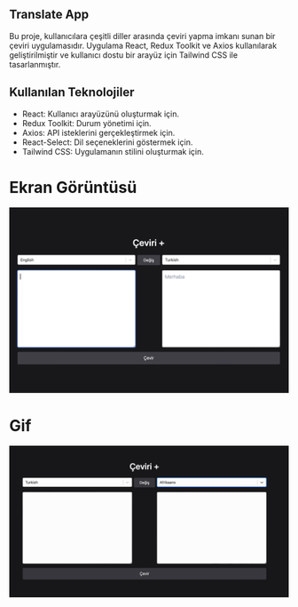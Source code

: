 ## Translate App

Bu proje, kullanıcılara çeşitli diller arasında çeviri yapma imkanı sunan bir çeviri uygulamasıdır. Uygulama React, Redux Toolkit ve Axios kullanılarak geliştirilmiştir ve kullanıcı dostu bir arayüz için Tailwind CSS ile tasarlanmıştır.

## Kullanılan Teknolojiler

- React: Kullanıcı arayüzünü oluşturmak için.
- Redux Toolkit: Durum yönetimi için.
- Axios: API isteklerini gerçekleştirmek için.
- React-Select: Dil seçeneklerini göstermek için.
- Tailwind CSS: Uygulamanın stilini oluşturmak için.

# Ekran Görüntüsü
![](./public/Ekran%20Resmi%202024-07-13%2017.42.01.png)

# Gif
![](./public/Zight%20Recording%202024-07-13%20at%2004.14.11%20PM.gif)
  